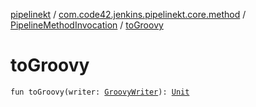 [pipelinekt](../../index.md) / [com.code42.jenkins.pipelinekt.core.method](../index.md) / [PipelineMethodInvocation](index.md) / [toGroovy](./to-groovy.md)

# toGroovy

`fun toGroovy(writer: `[`GroovyWriter`](../../com.code42.jenkins.pipelinekt.core.writer/-groovy-writer/index.md)`): `[`Unit`](https://kotlinlang.org/api/latest/jvm/stdlib/kotlin/-unit/index.html)